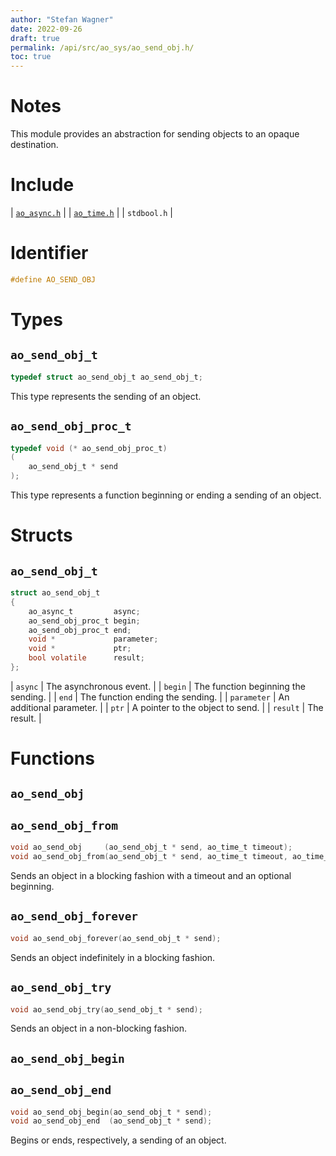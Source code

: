 ```yaml
---
author: "Stefan Wagner"
date: 2022-09-26
draft: true
permalink: /api/src/ao_sys/ao_send_obj.h/
toc: true
---
```


# Notes

This module provides an abstraction for sending objects to an opaque destination.

# Include

| [`ao_async.h`](ao_async.h.md) |
| [`ao_time.h`](ao_time.h.md) |
| `stdbool.h` |

# Identifier

```c
#define AO_SEND_OBJ
```

# Types

## `ao_send_obj_t`

```c
typedef struct ao_send_obj_t ao_send_obj_t;
```

This type represents the sending of an object.

## `ao_send_obj_proc_t`

```c
typedef void (* ao_send_obj_proc_t)
(
    ao_send_obj_t * send
);
```

This type represents a function beginning or ending a sending of an object.

# Structs

## `ao_send_obj_t`

```c
struct ao_send_obj_t
{
    ao_async_t         async;
    ao_send_obj_proc_t begin;
    ao_send_obj_proc_t end;
    void *             parameter;
    void *             ptr;
    bool volatile      result;
};
```

| `async` | The asynchronous event. |
| `begin` | The function beginning the sending. |
| `end` | The function ending the sending. |
| `parameter` | An additional parameter. |
| `ptr` | A pointer to the object to send. |
| `result` | The result. |

# Functions

## `ao_send_obj`
## `ao_send_obj_from`

```c
void ao_send_obj     (ao_send_obj_t * send, ao_time_t timeout);
void ao_send_obj_from(ao_send_obj_t * send, ao_time_t timeout, ao_time_t beginning);
```

Sends an object in a blocking fashion with a timeout and an optional beginning.

## `ao_send_obj_forever`

```c
void ao_send_obj_forever(ao_send_obj_t * send);
```

Sends an object indefinitely in a blocking fashion.

## `ao_send_obj_try`

```c
void ao_send_obj_try(ao_send_obj_t * send);
```

Sends an object in a non-blocking fashion.

## `ao_send_obj_begin`
## `ao_send_obj_end`

```c
void ao_send_obj_begin(ao_send_obj_t * send);
void ao_send_obj_end  (ao_send_obj_t * send);
```

Begins or ends, respectively, a sending of an object.
